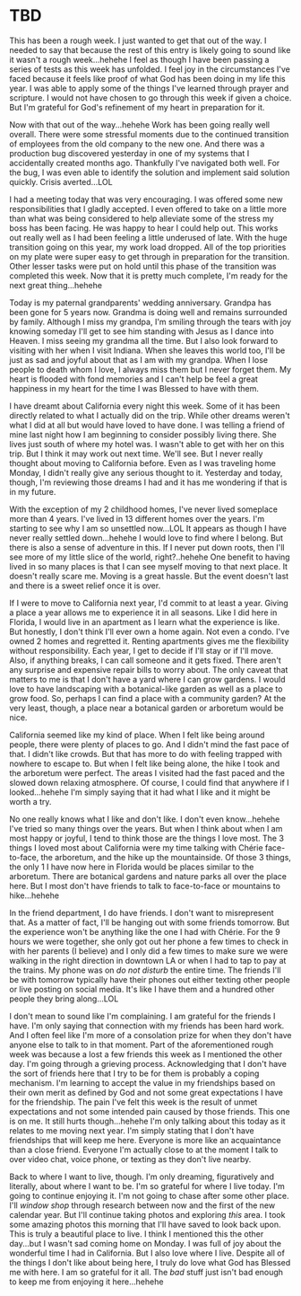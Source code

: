 # TBD

This has been a rough week. I just wanted to get that out of the way. I needed to say that because the rest of this entry is likely going to sound like it wasn't a rough week...hehehe I feel as though I have been passing a series of tests as this week has unfolded. I feel joy in the circumstances I've faced because it feels like proof of what God has been doing in my life this year. I was able to apply some of the things I've learned through prayer and scripture. I would not have chosen to go through this week if given a choice. But I'm grateful for God's refinement of my heart in preparation for it.

Now with that out of the way...hehehe Work has been going really well overall. There were some stressful moments due to the continued transition of employees from the old company to the new one. And there was a production bug discovered yesterday in one of my systems that I accidentally created months ago. Thankfully I've navigated both well. For the bug, I was even able to identify the solution and implement said solution quickly. Crisis averted...LOL

I had a meeting today that was very encouraging. I was offered some new responsibilities that I gladly accepted. I even offered to take on a little more than what was being considered to help alleviate some of the stress my boss has been facing. He was happy to hear I could help out. This works out really well as I had been feeling a little underused of late. With the huge transition going on this year, my work load dropped. All of the top priorities on my plate were super easy to get through in preparation for the transition. Other lesser tasks were put on hold until this phase of the transition was completed this week. Now that it is pretty much complete, I'm ready for the next great thing...hehehe

Today is my paternal grandparents' wedding anniversary. Grandpa has been gone for 5 years now. Grandma is doing well and remains surrounded by family. Although I miss my grandpa, I'm smiling through the tears with joy knowing someday I'll get to see him standing with Jesus as I dance into Heaven. I miss seeing my grandma all the time. But I also look forward to visiting with her when I visit Indiana. When she leaves this world too, I'll be just as sad and joyful about that as I am with my grandpa. When I lose people to death whom I love, I always miss them but I never forget them. My heart is flooded with fond memories and I can't help be feel a great happiness in my heart for the time I was Blessed to have with them.

I have dreamt about California every night this week. Some of it has been directly related to what I actually did on the trip. While other dreams weren't what I did at all but would have loved to have done. I was telling a friend of mine last night how I am beginning to consider possibly living there. She lives just south of where my hotel was. I wasn't able to get with her on this trip. But I think it may work out next time. We'll see. But I never really thought about moving to California before. Even as I was traveling home Monday, I didn't really give any serious thought to it. Yesterday and today, though, I'm reviewing those dreams I had and it has me wondering if that is in my future.

With the exception of my 2 childhood homes, I've never lived someplace more than 4 years. I've lived in 13 different homes over the years. I'm starting to see why I am so unsettled now...LOL It appears as though I have never really settled down...hehehe I would love to find where I belong. But there is also a sense of adventure in this. If I never put down roots, then I'll see more of my little slice of the world, right?..hehehe One benefit to having lived in so many places is that I can see myself moving to that next place. It doesn't really scare me. Moving is a great hassle. But the event doesn't last and there is a sweet relief once it is over.

If I were to move to California next year, I'd commit to at least a year. Giving a place a year allows me to experience it in all seasons. Like I did here in Florida, I would live in an apartment as I learn what the experience is like. But honestly, I don't think I'll ever own a home again. Not even a condo. I've owned 2 homes and regretted it. Renting apartments gives me the flexibility without responsibility. Each year, I get to decide if I'll stay or if I'll move. Also, if anything breaks, I can call someone and it gets fixed. There aren't any surprise and expensive repair bills to worry about. The only caveat that matters to me is that I don't have a yard where I can grow gardens. I would love to have landscaping with a botanical-like garden as well as a place to grow food. So, perhaps I can find a place with a community garden? At the very least, though, a place near a botanical garden or arboretum would be nice.

California seemed like my kind of place. When I felt like being around people, there were plenty of places to go. And I didn't mind the fast pace of that. I didn't like crowds. But that has more to do with feeling trapped with nowhere to escape to. But when I felt like being alone, the hike I took and the arboretum were perfect. The areas I visited had the fast paced and the slowed down relaxing atmosphere. Of course, I could find that anywhere if I looked...hehehe I'm simply saying that it had what I like and it might be worth a try.

No one really knows what I like and don't like. I don't even know...hehehe I've tried so many things over the years. But when I think about when I am most happy or joyful, I tend to think those are the things I love most. The 3 things I loved most about California were my time talking with Chérie face-to-face, the arboretum, and the hike up the mountainside. Of those 3 things, the only 1 I have now here in Florida would be places similar to the arboretum. There are botanical gardens and nature parks all over the place here. But I most don't have friends to talk to face-to-face or mountains to hike...hehehe

In the friend department, I do have friends. I don't want to misrepresent that. As a matter of fact, I'll be hanging out with some friends tomorrow. But the experience won't be anything like the one I had with Chérie. For the 9 hours we were together, she only got out her phone a few times to check in with her parents (I believe) and I only did a few times to make sure we were walking in the right direction in downtown LA or when I had to tap to pay at the trains. My phone was on *do not disturb* the entire time. The friends I'll be with tomorrow typically have their phones out either texting other people or live posting on social media. It's like I have them and a hundred other people they bring along...LOL

I don't mean to sound like I'm complaining. I am grateful for the friends I have. I'm only saying that connection with my friends has been hard work. And I often feel like I'm more of a consolation prize for when they don't have anyone else to talk to in that moment. Part of the aforementioned rough week was because a lost a few friends this week as I mentioned the other day. I'm going through a grieving process. Acknowledging that I don't have the sort of friends here that I try to be for them is probably a coping mechanism. I'm learning to accept the value in my friendships based on their own merit as defined by God and not some great expectations I have for the friendship. The pain I've felt this week is the result of unmet expectations and not some intended pain caused by those friends. This one is on me. It still hurts though...hehehe I'm only talking about this today as it relates to me moving next year. I'm simply stating that I don't have friendships that will keep me here. Everyone is more like an acquaintance than a close friend. Everyone I'm actually close to at the moment I talk to over video chat, voice phone, or texting as they don't live nearby.

Back to where I want to live, though. I'm only dreaming, figuratively and literally, about where I want to be. I'm so grateful for where I live today. I'm going to continue enjoying it. I'm not going to chase after some other place. I'll *window shop* through research between now and the first of the new calendar year. But I'll continue taking photos and exploring *this* area. I took some amazing photos this morning that I'll have saved to look back upon. This is truly a beautiful place to live. I think I mentioned this the other day...but I wasn't sad coming home on Monday. I was full of joy about the wonderful time I had in California. But I also love where I live. Despite all of the things I don't like about being here, I truly do love what God has Blessed me with here. I am so grateful for it all. The *bad* stuff just isn't bad enough to keep me from enjoying it here...hehehe

